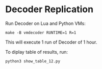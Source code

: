 # Decoder Replication

Run Decoder on Lua and Python VMs:

```
make -B vmdecoder RUNTIME=1 R=1
```

This will execute 1 run of Decoder of 1 hour.


To diplay table of results, run:

```
python3 show_table_12.py
```
